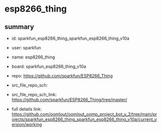 # esp8266_thing
 
## summary 
* id: sparkfun_esp8266_thing_sparkfun_esp8266_thing_v10a
* user: sparkfun
* name: esp8266_thing
* board: sparkfun_esp8266_thing_v10a
* repo: https://github.com/sparkfun/ESP8266_Thing



* src_file_repo_sch: 
* src_file_repo_sch_link: https://github.com/sparkfun/ESP8266_Thing/tree/master/
* full details link: https://github.com/oomlout/oomlout_oomp_project_bot_v_2/tree/main/projects/sparkfun_esp8266_thing_sparkfun_esp8266_thing_v10a/current_version/working  







